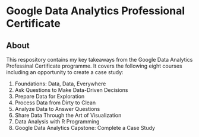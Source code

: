 # Google Data Analytics Professional Certificate

## About
This respository contains my key takeaways from the Google Data Analytics Professinal Certificate programme. It covers the following eight courses including an opportunity to create a case study:

1. Foundations: Data, Data, Everywhere
2. Ask Questions to Make Data-Driven Decisions
3. Prepare Data for Exploration
4. Process Data from Dirty to Clean
5. Analyze Data to Answer Questions
6. Share Data Through the Art of Visualization
7. Data Analysis with R Programming
8. Google Data Analytics Capstone: Complete a Case Study
